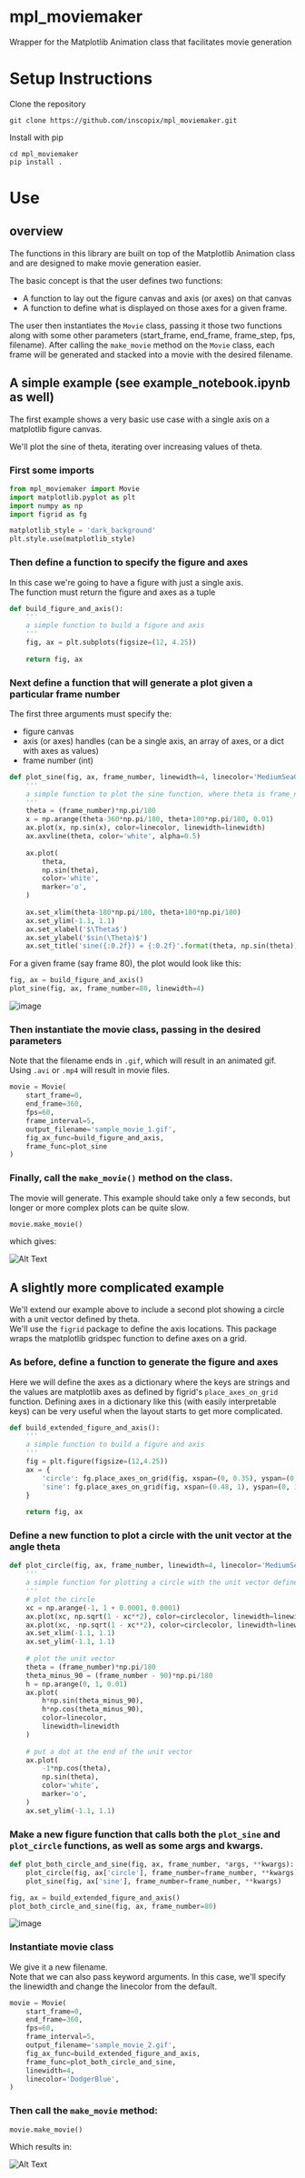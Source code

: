 # mpl_moviemaker
Wrapper for the Matplotlib Animation class that facilitates movie generation

# Setup Instructions
Clone the repository
```
git clone https://github.com/inscopix/mpl_moviemaker.git
```

Install with pip
```
cd mpl_moviemaker
pip install .
```

# Use
## overview
The functions in this library are built on top of the Matplotlib Animation class and are designed to make movie generation easier.  

The basic concept is that the user defines two functions:
* A function to lay out the figure canvas and axis (or axes) on that canvas
* A function to define what is displayed on those axes for a given frame.  

The user then instantiates the `Movie` class, passing it those two functions along with some other parameters (start_frame, end_frame, frame_step, fps, filename). After calling the `make_movie` method on the `Movie` class, each frame will be generated and stacked into a movie with the desired filename.  

## A simple example (see example_notebook.ipynb as well)
The first example shows a very basic use case with a single axis on a matplotlib figure canvas.  

We'll plot the sine of theta, iterating over increasing values of theta.

### First some imports
```python
from mpl_moviemaker import Movie
import matplotlib.pyplot as plt
import numpy as np
import figrid as fg

matplotlib_style = 'dark_background'
plt.style.use(matplotlib_style)
```

### Then define a function to specify the figure and axes
In this case we're going to have a figure with just a single axis.   
The function must return the figure and axes as a tuple
```python
def build_figure_and_axis():
    '''
    a simple function to build a figure and axis
    '''
    fig, ax = plt.subplots(figsize=(12, 4.25))
    
    return fig, ax
```

### Next define a function that will generate a plot given a particular frame number
The first three arguments must specify the:
* figure canvas
* axis (or axes) handles (can be a single axis, an array of axes, or a dict with axes as values)
* frame number (int)  

```python
def plot_sine(fig, ax, frame_number, linewidth=4, linecolor='MediumSeaGreen'):
    '''
    a simple function to plot the sine function, where theta is frame_number*pi/180
    '''
    theta = (frame_number)*np.pi/180
    x = np.arange(theta-360*np.pi/180, theta+180*np.pi/180, 0.01)
    ax.plot(x, np.sin(x), color=linecolor, linewidth=linewidth)
    ax.axvline(theta, color='white', alpha=0.5)
    
    ax.plot(
        theta,
        np.sin(theta),
        color='white',
        marker='o',
    )
    
    ax.set_xlim(theta-180*np.pi/180, theta+180*np.pi/180)
    ax.set_ylim(-1.1, 1.1)
    ax.set_xlabel('$\Theta$')
    ax.set_ylabel('$sin(\Theta)$')
    ax.set_title('sine({:0.2f}) = {:0.2f}'.format(theta, np.sin(theta)),rotation=0, ha='center', va='top')
```
For a given frame (say frame 80), the plot would look like this:
```python
fig, ax = build_figure_and_axis()
plot_sine(fig, ax, frame_number=80, linewidth=4)
```

![image](https://user-images.githubusercontent.com/19944442/142292362-cfcb75c2-7541-4bb1-930e-8a1abc9529ce.png)


### Then instantiate the movie class, passing in the desired parameters
Note that the filename ends in `.gif`, which will result in an animated gif. Using `.avi` or `.mp4` will result in movie files.
```python
movie = Movie(
    start_frame=0,
    end_frame=360,
    fps=60,
    frame_interval=5,
    output_filename='sample_movie_1.gif',
    fig_ax_func=build_figure_and_axis,
    frame_func=plot_sine
)
```
### Finally, call the `make_movie()` method on the class.
The movie will generate. This example should take only a few seconds, but longer or more complex plots can be quite slow.
```python
movie.make_movie()
```
which gives:  

![Alt Text](https://github.com/inscopix/mpl_moviemaker/blob/main/sample_movie_1.gif)


## A slightly more complicated example
We'll extend our example above to include a second plot showing a circle with a unit vector defined by theta.  
We'll use the `figrid` package to define the axis locations. This package wraps the matplotlib gridspec function to define axes on a grid.

### As before, define a function to generate the figure and axes
Here we will define the axes as a dictionary where the keys are strings and the values are matplotlib axes as defined by figrid's `place_axes_on_grid` function. Defining axes in a dictionary like this (with easily interpretable keys) can be very useful when the layout starts to get more complicated.

```python
def build_extended_figure_and_axis():
    '''
    a simple function to build a figure and axis
    '''
    fig = plt.figure(figsize=(12,4.25))
    ax = {
        'circle': fg.place_axes_on_grid(fig, xspan=(0, 0.35), yspan=(0, 1)),
        'sine': fg.place_axes_on_grid(fig, xspan=(0.48, 1), yspan=(0, 1))
    }
    
    return fig, ax
```

### Define a new function to plot a circle with the unit vector at the angle theta
```python
def plot_circle(fig, ax, frame_number, linewidth=4, linecolor='MediumSeaGreen', circlecolor='OrangeRed'):
    '''
    a simple function for plotting a circle with the unit vector defined by the frame number
    '''
    # plot the circle
    xc = np.arange(-1, 1 + 0.0001, 0.0001)
    ax.plot(xc, np.sqrt(1 - xc**2), color=circlecolor, linewidth=linewidth)
    ax.plot(xc, -np.sqrt(1 - xc**2), color=circlecolor, linewidth=linewidth)
    ax.set_xlim(-1.1, 1.1)
    ax.set_ylim(-1.1, 1.1)
    
    # plot the unit vector
    theta = (frame_number)*np.pi/180
    theta_minus_90 = (frame_number - 90)*np.pi/180
    h = np.arange(0, 1, 0.01)
    ax.plot(
        h*np.sin(theta_minus_90),
        h*np.cos(theta_minus_90),
        color=linecolor, 
        linewidth=linewidth
    )
    
    # put a dot at the end of the unit vector
    ax.plot(
        -1*np.cos(theta),
        np.sin(theta),
        color='white',
        marker='o',
    )
    ax.set_ylim(-1.1, 1.1)
```

### Make a new figure function that calls both the `plot_sine` and `plot_circle` functions, as well as some args and kwargs.
```python
def plot_both_circle_and_sine(fig, ax, frame_number, *args, **kwargs):
    plot_circle(fig, ax['circle'], frame_number=frame_number, **kwargs)
    plot_sine(fig, ax['sine'], frame_number=frame_number, **kwargs)

fig, ax = build_extended_figure_and_axis()
plot_both_circle_and_sine(fig, ax, frame_number=80)
```
![image](https://user-images.githubusercontent.com/19944442/142292480-e56fd42f-87d7-47ef-9da6-d08770193a23.png)

### Instantiate movie class
We give it a new filename.  
Note that we can also pass keyword arguments. In this case, we'll specify the linewidth and change the linecolor from the default.
```python
movie = Movie(
    start_frame=0,
    end_frame=360,
    fps=60,
    frame_interval=5,
    output_filename='sample_movie_2.gif',
    fig_ax_func=build_extended_figure_and_axis,
    frame_func=plot_both_circle_and_sine,
    linewidth=4, 
    linecolor='DodgerBlue',
)
```
### Then call the `make_movie` method:
```python
movie.make_movie()
```
Which results in:

![Alt Text](https://github.com/inscopix/mpl_moviemaker/blob/main/sample_movie_2.gif)
